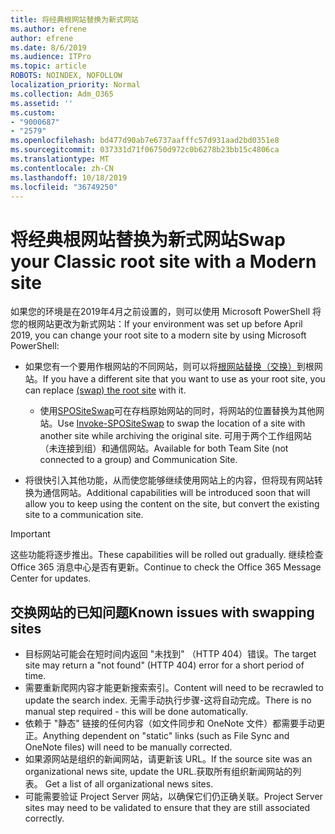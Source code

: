 ```yaml
---
title: 将经典根网站替换为新式网站
ms.author: efrene
author: efrene
ms.date: 8/6/2019
ms.audience: ITPro
ms.topic: article
ROBOTS: NOINDEX, NOFOLLOW
localization_priority: Normal
ms.collection: Adm_O365
ms.assetid: ''
ms.custom:
- "9000687"
- "2579"
ms.openlocfilehash: bd477d90ab7e6737aafffc57d931aad2bd0351e8
ms.sourcegitcommit: 037331d71f06750d972c0b6278b23bb15c4806ca
ms.translationtype: MT
ms.contentlocale: zh-CN
ms.lasthandoff: 10/18/2019
ms.locfileid: "36749250"
---
```

# <a name="swap-your-classic-root-site-with-a-modern-site"></a><span data-ttu-id="47615-102">将经典根网站替换为新式网站</span><span class="sxs-lookup"><span data-stu-id="47615-102">Swap your Classic root site with a Modern site</span></span>

<span data-ttu-id="47615-103">如果您的环境是在2019年4月之前设置的，则可以使用 Microsoft PowerShell 将您的根网站更改为新式网站：</span><span class="sxs-lookup"><span data-stu-id="47615-103">If your environment was set up before April 2019, you can change your root site to a modern site by using Microsoft PowerShell:</span></span>

- <span data-ttu-id="47615-104">如果您有一个要用作根网站的不同网站，则可以将[根网站替换（交换）](https://docs.microsoft.com/sharepoint/modern-root-site)到根网站。</span><span class="sxs-lookup"><span data-stu-id="47615-104">If you have a different site that you want to use as your root site, you can replace [(swap) the root site](https://docs.microsoft.com/sharepoint/modern-root-site) with it.</span></span> 
    - <span data-ttu-id="47615-105">使用[SPOSiteSwap](https://docs.microsoft.com/powershell/module/sharepoint-online/invoke-spositeswap?view=sharepoint-ps)可在存档原始网站的同时，将网站的位置替换为其他网站。</span><span class="sxs-lookup"><span data-stu-id="47615-105">Use [Invoke-SPOSiteSwap](https://docs.microsoft.com/powershell/module/sharepoint-online/invoke-spositeswap?view=sharepoint-ps) to swap the location of a site with another site while archiving the original site.</span></span> <span data-ttu-id="47615-106">可用于两个工作组网站（未连接到组）和通信网站。</span><span class="sxs-lookup"><span data-stu-id="47615-106">Available for both Team Site (not connected to a group) and Communication Site.</span></span> 

- <span data-ttu-id="47615-107">将很快引入其他功能，从而使您能够继续使用网站上的内容，但将现有网站转换为通信网站。</span><span class="sxs-lookup"><span data-stu-id="47615-107">Additional capabilities will be introduced soon that will allow you to keep using the content on the site, but convert the existing site to a communication site.</span></span> 
>[!Important]
><span data-ttu-id="47615-108">这些功能将逐步推出。</span><span class="sxs-lookup"><span data-stu-id="47615-108">These capabilities will be rolled out gradually.</span></span> <span data-ttu-id="47615-109">继续检查 Office 365 消息中心是否有更新。</span><span class="sxs-lookup"><span data-stu-id="47615-109">Continue to check the Office 365 Message Center for updates.</span></span> 

## <a name="known-issues-with-swapping-sites"></a><span data-ttu-id="47615-110">交换网站的已知问题</span><span class="sxs-lookup"><span data-stu-id="47615-110">Known issues with swapping sites</span></span>

- <span data-ttu-id="47615-111">目标网站可能会在短时间内返回 "未找到" （HTTP 404）错误。</span><span class="sxs-lookup"><span data-stu-id="47615-111">The target site may return a "not found" (HTTP 404) error for a short period of time.</span></span>
- <span data-ttu-id="47615-112">需要重新爬网内容才能更新搜索索引。</span><span class="sxs-lookup"><span data-stu-id="47615-112">Content will need to be recrawled to update the search index.</span></span> <span data-ttu-id="47615-113">无需手动执行步骤-这将自动完成。</span><span class="sxs-lookup"><span data-stu-id="47615-113">There is no manual step required - this will be done automatically.</span></span>
- <span data-ttu-id="47615-114">依赖于 "静态" 链接的任何内容（如文件同步和 OneNote 文件）都需要手动更正。</span><span class="sxs-lookup"><span data-stu-id="47615-114">Anything dependent on "static" links (such as File Sync and OneNote files) will need to be manually corrected.</span></span>
- <span data-ttu-id="47615-115">如果源网站是组织的新闻网站，请更新该 URL。</span><span class="sxs-lookup"><span data-stu-id="47615-115">If the source site was an organizational news site, update the URL.</span></span><span data-ttu-id="47615-116">获取所有组织新闻网站的列表。</span><span class="sxs-lookup"><span data-stu-id="47615-116"> Get a list of all organizational news sites.</span></span>
- <span data-ttu-id="47615-117">可能需要验证 Project Server 网站，以确保它们仍正确关联。</span><span class="sxs-lookup"><span data-stu-id="47615-117">Project Server sites may need to be validated to ensure that they are still associated correctly.</span></span>





